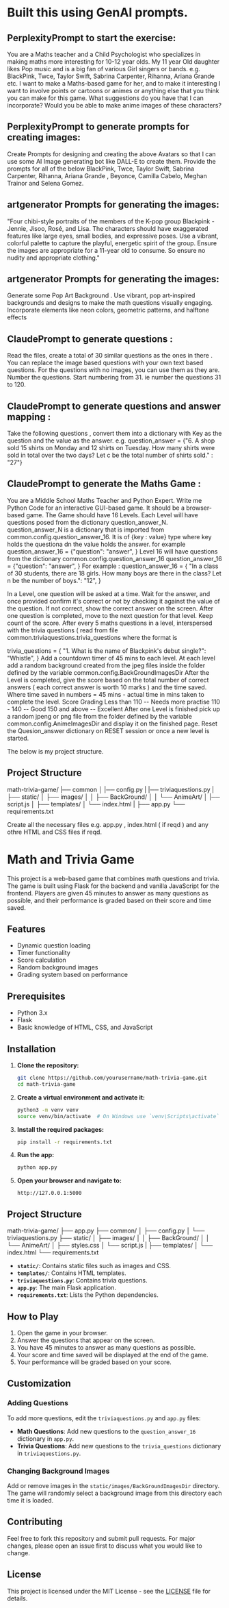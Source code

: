 #  Built this using GenAI prompts. 

## PerplexityPrompt to start the exercise: 
You are a Maths teacher and a Child Psychologist who specializes in making maths more interesting for 10-12 year olds.
My 11 year Old daughter likes Pop music and is a big fan of various Girl singers or bands. e.g. BlackPink, Twce, Taylor Swift, Sabrina Carpenter, Rihanna, Ariana Grande etc. I want to make a Maths-based game for her, and to make it interesting I want to involve points or cartoons or animes or anything else that you think you can make for this game. What suggestions do you have that I can incorporate? Would you be able to make anime images of these characters?

## PerplexityPrompt to generate prompts for creating images:  
Create Prompts for designing and creating the above Avatars so that I can use some AI Image generating bot like DALL-E to create them. Provide the prompts for all of the below BlackPink, Twce, Taylor Swift, Sabrina Carpenter, Rihanna, Ariana Grande , Beyonce, Camilla Cabelo, Meghan Trainor and Selena Gomez.

## artgenerator Prompts for generating the images: 
"Four chibi-style portraits of the members of the K-pop group Blackpink - Jennie, Jisoo, Rosé, and Lisa. The characters should have exaggerated features like large eyes, small bodies, and expressive poses. Use a vibrant, colorful palette to capture the playful, energetic spirit of the group. Ensure the images are appropriate for a 11-year old to consume. So ensure no nudity and appropriate clothing."

## artgenerator Prompts for generating the images: 
Generate some Pop Art Background . Use vibrant, pop art-inspired backgrounds and designs to make the math questions visually engaging.
Incorporate elements like neon colors, geometric patterns, and halftone effects

## ClaudePrompt to generate questions : 
Read the files, create a total of 30 similar questions as the ones in there . You can replace the image based questions with your own text based questions. For the questions with no images, you can use them as they are. Number the questions. Start numbering from 31. ie number the questions 31 to 120.

## ClaudePrompt to generate questions and answer mapping :
Take the following questions , convert them into a dictionary with Key as the question and the value as the answer.
e.g. question_answer = {"6. A shop sold 15 shirts on Monday and 12 shirts on Tuesday. How many shirts were sold in total over the two days? Let c be the total number of shirts sold." : "27"}

## ClaudePrompt to generate the Maths Game : 
You are a Middle School Maths Teacher and Python Expert. Write me Python Code for an interactive GUI-based game.
It should be a browser-based game.
The Game should have 16 Levels.
Each Level will have questions posed from the dictionary question_answer_N.
question_answer_N is a dictionary that is imported from common.config.question_answer_16.
It is of {key : value} type where key holds the questiona dn the value holds the answer.
for example question_answer_16 = {"question": "answer", }
Level 16 will have questions from the dictionary common.config.question_answer_16
question_answer_16 = {"question": "answer", }
For example :
question_answer_16 = { "In a class of 30 students, there are 18 girls. How many boys are there in the class? Let n be the number of boys.": "12", }

In a Level, one question will be asked at a time. Wait for the answer, and once provided confirm it's correct or not by checking it against the value of the question.
If not correct, show the correct answer on the screen.
After one question is completed, move to the next question for that level. Keep count of the score.
After every 5 maths questions in a level, interspersed with the trivia questions ( read from file common.triviaquestions.trivia_questions where the format is 

trivia_questions = {
    "1. What is the name of Blackpink's debut single?": "Whistle",
}
Add a countdown timer of 45 mins to each level.
At each level add a random background created from the jpeg files inside the folder  defined by the variable common.config.BackGroundImagesDir
After the Level is completed, give the score based on the total number of correct answers ( each correct answer is worth 10 marks ) and the time saved.
Where time saved in numbers = 45 mins - actual time in mins taken to complete the level.
Score Grading 
Less than 110 -- Needs more practise
110 - 140 -- Good
150 and above -- Excellent
After one Level is finished pick up a random jpeng or png file from the folder defined by the variable common.config.AnimeImagesDir and display it on the finished page.
Reset the Quesion_answer dictionary on RESET session or once a new level is started.

The below is my project structure.


## Project Structure

math-trivia-game/
|── common
│   |── config.py
|   |── triviaquestions.py
|
├── static/
│ ├── images/
│ │ ├── BackGround/
│ │ └── AnimeArt/
│ |── script.js
│
├── templates/
│ └── index.html
|
├── app.py
└── requirements.txt

Create all the necessary files e.g. app.py , index.html ( if reqd ) and any othre HTML and CSS files if reqd.

# Math and Trivia Game

This project is a web-based game that combines math questions and trivia. The game is built using Flask for the backend and vanilla JavaScript for the frontend. Players are given 45 minutes to answer as many questions as possible, and their performance is graded based on their score and time saved.

## Features

- Dynamic question loading
- Timer functionality
- Score calculation
- Random background images
- Grading system based on performance

## Prerequisites

- Python 3.x
- Flask
- Basic knowledge of HTML, CSS, and JavaScript

## Installation

1. **Clone the repository:**

    ```bash
    git clone https://github.com/yourusername/math-trivia-game.git
    cd math-trivia-game
    ```

2. **Create a virtual environment and activate it:**

    ```bash
    python3 -m venv venv
    source venv/bin/activate  # On Windows use `venv\Scripts\activate`
    ```

3. **Install the required packages:**

    ```bash
    pip install -r requirements.txt
    ```

4. **Run the app:**

    ```bash
    python app.py
    ```

5. **Open your browser and navigate to:**

    ```
    http://127.0.0.1:5000
    ```

## Project Structure

math-trivia-game/
├── app.py
├── common/
│   ├── config.py
│   └── triviaquestions.py
├── static/
│   ├── images/
│   │   ├── BackGround/
│   │   └── AnimeArt/
│   ├── styles.css
│   └── script.js 
|
├── templates/
│   └── index.html
└── requirements.txt


- **`static/`**: Contains static files such as images and CSS.
- **`templates/`**: Contains HTML templates.
- **`triviaquestions.py`**: Contains trivia questions.
- **`app.py`**: The main Flask application.
- **`requirements.txt`**: Lists the Python dependencies.

## How to Play

1. Open the game in your browser.
2. Answer the questions that appear on the screen.
3. You have 45 minutes to answer as many questions as possible.
4. Your score and time saved will be displayed at the end of the game.
5. Your performance will be graded based on your score.

## Customization

### Adding Questions

To add more questions, edit the `triviaquestions.py` and `app.py` files:

- **Math Questions**: Add new questions to the `question_answer_16` dictionary in `app.py`.
- **Trivia Questions**: Add new questions to the `trivia_questions` dictionary in `triviaquestions.py`.

### Changing Background Images

Add or remove images in the `static/images/BackGroundImagesDir` directory. The game will randomly select a background image from this directory each time it is loaded.

## Contributing

Feel free to fork this repository and submit pull requests. For major changes, please open an issue first to discuss what you would like to change.

## License

This project is licensed under the MIT License - see the [LICENSE](LICENSE) file for details.